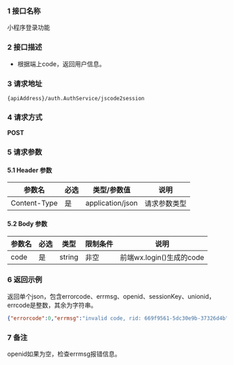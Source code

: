 ### 1 接口名称

小程序登录功能

### 2 接口描述

- 根据端上code，返回用户信息。

### 3 请求地址

`{apiAddress}/auth.AuthService/jscode2session`

### 4 请求方式

**POST**

### 5 请求参数

#### 5.1 Header 参数

| 参数名       | 必选 | 类型/参数值      | 说明         |
| ------------ | ---- | ---------------- | ------------ |
| Content-Type | 是   | application/json | 请求参数类型 |

#### 5.2 Body 参数

| 参数名   | 必选 | 类型   | 限制条件        | 说明     |
| ------- | --- | ------ | ----------- | -------- |
| code   | 是   | string | 非空 | 前端wx.login()生成的code |

### 6 返回示例

返回单个json，包含errorcode、errmsg、openid、sessionKey、unionid，errcode是整数，其余为字符串。

``` json
{"errorcode":0,"errmsg":"invalid code, rid: 669f9561-5dc30e9b-37326d4b","openid":"","sessionKey":"","unionid":""}
```

### 7 备注

openid如果为空，检查errmsg报错信息。

